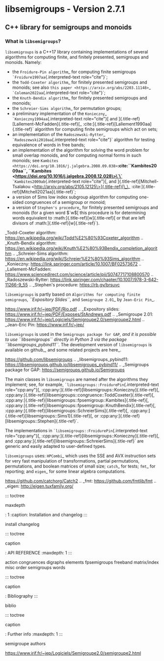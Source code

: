 # libsemigroups - Version 2.7.1
## C++ library for semigroups and monoids
### What is `libsemigroups`?

`libsemigroups` is a C++17 library containing implementations of several
algorithms for computing finite, and finitely presented, semigroups and
monoids. Namely:

-   the `Froidure-Pin algorithm`\_ for computing finite semigroups
    `` `Froidure1997aa ``{.interpreted-text role="cite"}\`;
-   the `Todd-Coxeter algorithm`\_ for finitely presented semigroups and
    monoids; see also `this paper <https://arxiv.org/abs/2203.11148>`\_
    `` `Coleman2022aa ``{.interpreted-text role="cite"}\`;
-   the `Knuth-Bendix algorithm`\_ for finitely presented semigroups and
    monoids;
-   the `Schreier-Sims algorithm`\_ for permutation groups;
-   a preliminary implementation of the `Konieczny`\_
    `` `Konieczny1994aa ``{.interpreted-text role="cite"}[ and
    ]{.title-ref}[Lallement-McFadden]{.title-ref}[\_
    :cite:]{.title-ref}[Lallement1990aa]{.title-ref}\` algorithm for
    computing finite semigroups which act on sets;
-   an implementation of the `Radoszewski-Rytter`\_
    `` `Radoszewski2010aa ``{.interpreted-text role="cite"}\` algorithm
    for testing equivalence of words in free bands;
-   an implementation of the algorithm for solving the word problem for
    small overlap monoids, and for computing normal forms in such
    monoids; see
    `Kambites <https://doi.org/10.1016/j.jalgebra.2008.09.038>`**:cite:\`\`Kambites2009aa\`\`,
    \`\`Kambites
    \<https://doi.org/10.1016/j.jalgebra.2008.12.028\>\`\`**
    `` `Kambites2009ab ``{.interpreted-text role="cite"}[, and
    ]{.title-ref}[Mitchell-Tsalakou
    \<http://arxiv.org/abs/2105.12125\>]{.title-ref}[\_\_
    :cite:]{.title-ref}[Mitchell2021aa]{.title-ref}\`;
-   a version of Sims low index subgroup algorithm for computing
    one-sided congruences of a semigroup or monoid;
-   a version of `Stephen's procedure`\_ for finitely presented
    semigroups and monoids (for a given word $`w$[ this procedure is for
    determining words equivalent to :math:]{.title-ref}[w]{.title-ref}[
    or that are left divisors of :math:]{.title-ref}[w]{.title-ref}\`).

\_Todd-Coxeter algorithm:
<https://en.wikipedia.org/wiki/Todd%E2%80%93Coxeter_algorithm> ..
\_Knuth-Bendix algorithm:
<https://en.wikipedia.org/wiki/Knuth%E2%80%93Bendix_completion_algorithm>
.. \_Schreier-Sims algorithm:
<https://en.wikipedia.org/wiki/Schreier%E2%80%93Sims_algorithm> ..
\_Konieczny: <https://link.springer.com/article/10.1007/BF02573672> ..
\_Lallement-McFadden:
<https://www.sciencedirect.com/science/article/pii/S0747717108800570> ..
\_Radoszewski-Rytter:
<https://link.springer.com/chapter/10.1007/978-3-642-11266-9_55> ..
\_Stephen's procedure: <https://rb.gy/brsuvc>

`libsemigroups` is partly based on
`Algorithms for computing finite semigroups`*, \`\`Expository
Slides\`\`*, and `Semigroupe 2.01`\_ by `Jean-Eric Pin`\_.

<https://www.irif.fr/~jep/PDF/Rio.pdf> .. \_Expository slides:
<https://www.irif.fr/~jep/PDF/Exposes/StAndrews.pdf> .. \_Semigroupe
2.01:
<https://www.irif.fr/~jep/Logiciels/Semigroupe2.0/semigroupe2.html> ..
\_Jean-Eric Pin: <https://www.irif.fr/~jep/>

`libsemigroups` is used in the `Semigroups package for GAP`*, and it is
possible to use \`\`libsemigroups\`\` directly in Python 3 via the
package \`\`libsemigroups_pybind11\`\`*. The development version of
`libsemigroups` is available on github\_, and some related projects are
here\_.

<https://github.com/libsemigroups> .. \_libsemigroups_pybind11:
<https://libsemigroups.github.io/libsemigroups_pybind11/> ..
\_Semigroups package for GAP: <https://semigroups.github.io/Semigroups>

The main classes in `libsemigroups` are named after the algorithms they
implement; see, for example,
`` `libsemigroups::FroidurePin ``{.interpreted-text role="cpp:any"}[,
:cpp:any:]{.title-ref}[libsemigroups::Konieczny]{.title-ref}[,
:cpp:any:]{.title-ref}[libsemigroups::congruence::ToddCoxeter]{.title-ref}[,
:cpp:any:]{.title-ref}[libsemigroups::fpsemigroup::Kambites]{.title-ref}[,
:cpp:any:]{.title-ref}[libsemigroups::fpsemigroup::KnuthBendix]{.title-ref}[,
:cpp:any:]{.title-ref}[libsemigroups::SchreierSims]{.title-ref}[,
:cpp:any:]{.title-ref}[libsemigroups::Sims1]{.title-ref}[, or
:cpp:any:]{.title-ref}[libsemigroups::Stephen]{.title-ref}\`.

The implementations in
`` `libsemigroups::FroidurePin ``{.interpreted-text role="cpp:any"}[,
:cpp:any:]{.title-ref}[libsemigroups::Konieczny]{.title-ref}[, and
:cpp:any:]{.title-ref}[libsemigroups::SchreierSims]{.title-ref}\` are
generic and easily adapted to user-defined types.

`libsemigroups` uses: `HPCombi`\_ which uses the SSE and AVX instruction
sets for very fast manipulation of transformations, partial
permutations, permutations, and boolean matrices of small size;
`catch`\_ for tests; `fmt`\_ for reporting; and `eigen`\_ for some
linear algebra computations.

<https://github.com/catchorg/Catch2> .. \_fmt:
<https://github.com/fmtlib/fmt> .. \_eigen:
<http://eigen.tuxfamily.org/>

::: toctree

maxdepth

:   1 :caption: Installation and changelog
:::

install changelog

::: toctree

caption

:   API REFERENCE :maxdepth: 1
:::

action congruences digraphs elements fpsemigroups freeband matrix/index
misc order semigroups words

::: toctree

caption

:   Bibliography
:::

biblio

::: toctree

caption

:   Further info :maxdepth: 1
:::

semigroupe authors

<https://www.irif.fr/~jep/Logiciels/Semigroupe2.0/semigroupe2.html>
